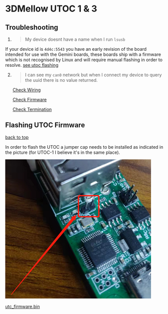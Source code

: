 # 3DMellow UTOC 1 & 3

## Troubleshooting

1. > My device doesnt have a name when I run `lsusb`
   
If your device id is `4d4c:5543` you have an early revision of the board intended for use with the Gemini boards, these boards ship with a firmware which is not recognised by Linux and will require manual flashing in order to resolve. [see utoc flashing](#flashing-utoc-firmware)


2. > I can see my `can0` network but when I connect my device to query the uuid there is no value returned.

    [Check Wiring]()

    [Check Firmware]()

    [Check Termination]()











## Flashing UTOC Firmware

[back to top](#3dmellow-utoc-1--3)

In order to flash the UTOC a jumper cap needs to be installed as indicated in the picture (for UTOC-1 I believe it's in the same place).

![UTOC Bootloader PIN](../images/utoc_flash.png)



[utc_firmware.bin](./firmware_files/utoc_firmware.bin) 